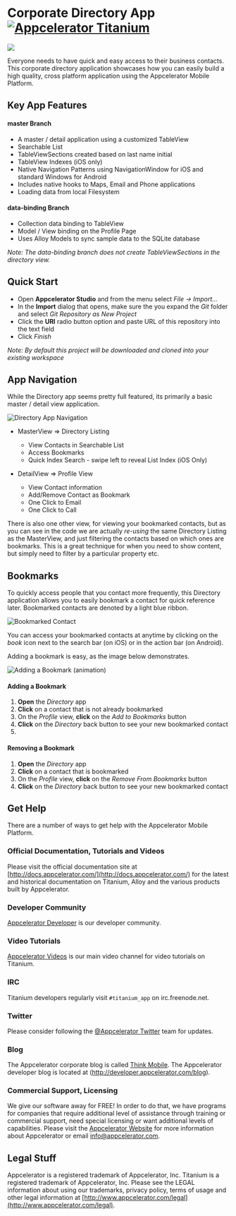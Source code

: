 [titanium-badge]:http://www-static.appcelerator.com/badges/titanium-git-badge-sq.png
[expanded-app]:https://github.com/appcelerator-se/corporate-directory/blob/master/screenshots/directory-expanded.png?raw=true
[app-navigation-gif]:https://github.com/appcelerator-se/corporate-directory/blob/master/screenshots/app-navigation-animated.gif?raw=true
[add-bookmark-gif]:https://github.com/appcelerator-se/corporate-directory/blob/master/screenshots/add-bookmark-animated.gif?raw=true
[bookmark-indicator]:https://github.com/appcelerator-se/corporate-directory/blob/master/screenshots/bookmark-indicator.png?raw=true

Corporate Directory App [![Appcelerator Titanium](http://www-static.appcelerator.com/badges/titanium-git-badge-sq.png)](http://appcelerator.com/titanium/)
=======================

![][expanded-app]


Everyone needs to have quick and easy access to their business contacts. This corporate directory application showcases how you can easily build a high quality, cross platform application using the Appcelerator Mobile Platform.

Key App Features 
----------------

#### master Branch
+ A master / detail application using a customized TableView
+ Searchable List
+ TableViewSections created based on last name initial
+ TableView Indexes (iOS only)
+ Native Navigation Patterns using NavigationWindow for iOS and standard Windows for Android
+ Includes native hooks to Maps, Email and Phone applications
+ Loading data from local Filesystem

#### data-binding Branch
+ Collection data binding to TableView
+ Model / View binding on the Profile Page
+ Uses Alloy Models to sync sample data to the SQLite database

_Note: The data-binding branch does not create TableViewSections in the directory view._

Quick Start
-----------
+ Open **Appcelerator Studio** and from the menu select _File -> Import..._
+ In the **Import** dialog that opens, make sure the you expand the _Git_ folder and select _Git Repository as New Project_
+ Click the **URI** radio button option and paste URL of this repository into the text field
+ Click _Finish_

_Note: By default this project will be downloaded and cloned into your existing workspace_

App Navigation
--------------
While the Directory app seems pretty full featured, its primarily a basic master / detail view application. 

![Directory App Navigation][app-navigation-gif]

+ MasterView => Directory Listing
    + View Contacts in Searchable List
    + Access Bookmarks
    + Quick Index Search - swipe left to reveal List Index (iOS Only)
    
+ DetailView => Profile View
    + View Contact information
    + Add/Remove Contact as Bookmark
    + One Click to Email
    + One Click to Call

There is also one other view, for viewing your bookmarked contacts, but as you can see in the code we are actually _re-using_ the same Directory Listing as the MasterView, and just filtering the contacts based on which ones are bookmarks. This is a great technique for when you need to show content, but simply need to filter by a particular property etc.




Bookmarks
---------
To quickly access people that you contact more frequently, this Directory application allows you to easily bookmark a contact for quick reference later. Bookmarked contacts are denoted by a light blue ribbon. 

![Bookmarked Contact][bookmark-indicator]

You can access your bookmarked contacts at anytime by clicking on the _book_ icon next to the search bar (on iOS) or in the action bar (on Android). 

Adding a bookmark is easy, as the image below demonstrates.

![Adding a Bookmark (animation)][add-bookmark-gif]

#### Adding a Bookmark
1. **Open** the _Directory_ app
2. **Click** on a contact that is not already bookmarked
3. On the _Profile_ view, **click** on the _Add to Bookmarks_ button
4. **Click** on the _Directory_ back button to see your new bookmarked contact
5. 

#### Removing a Bookmark
1. **Open** the _Directory_ app
2. **Click** on a contact that is bookmarked
3. On the _Profile_ view, **click** on the _Remove From Bookmarks_ button
4. **Click** on the _Directory_ back button to see your new bookmarked contact


Get Help
------------

There are a number of ways to get help with the Appcelerator Mobile Platform.

### Official Documentation, Tutorials and Videos

Please visit the official documentation site at [http://docs.appcelerator.com/](http://docs.appcelerator.com/) for the latest and historical documentation on Titanium, Alloy and the various products built by Appcelerator.

### Developer Community 

[Appcelerator Developer](http://developer.appcelerator.com) is our developer community.  

### Video Tutorials

[Appcelerator Videos](http://www.vimeo.com/appcelerator) is our main video channel
for video tutorials on Titanium.

### IRC 

Titanium developers regularly visit `#titanium_app` on irc.freenode.net.

### Twitter

Please consider following the [@Appcelerator Twitter](http://www.twitter.com/appcelerator)
team for updates.

### Blog

The Appcelerator corporate blog is called [Think Mobile](http://thinkmobile.appcelerator.com/blog).
The Appcelerator developer blog is located at (http://developer.appcelerator.com/blog).

### Commercial Support, Licensing

We give our software away for FREE!  In order to do that, we have programs for 
companies that require additional level of assistance through training or commercial support,
need special licensing or want additional levels of capabilities.  Please visit the
[Appcelerator Website](http://www.appcelerator.com) for more information about Appcelerator or
email [info@appcelerator.com](mailto:info@appcelerator.com).


Legal Stuff
-----------

Appcelerator is a registered trademark of Appcelerator, Inc. Titanium is 
a registered trademark of Appcelerator, Inc.  Please see the LEGAL information about using our trademarks,
privacy policy, terms of usage and other legal information at [http://www.appcelerator.com/legal](http://www.appcelerator.com/legal).
